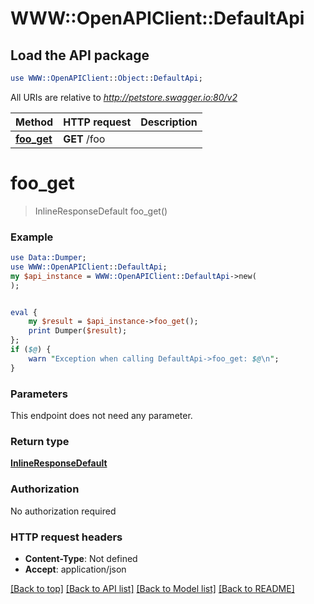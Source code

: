 # WWW::OpenAPIClient::DefaultApi

## Load the API package
```perl
use WWW::OpenAPIClient::Object::DefaultApi;
```

All URIs are relative to *http://petstore.swagger.io:80/v2*

Method | HTTP request | Description
------------- | ------------- | -------------
[**foo_get**](DefaultApi.md#foo_get) | **GET** /foo | 


# **foo_get**
> InlineResponseDefault foo_get()



### Example 
```perl
use Data::Dumper;
use WWW::OpenAPIClient::DefaultApi;
my $api_instance = WWW::OpenAPIClient::DefaultApi->new(
);


eval { 
    my $result = $api_instance->foo_get();
    print Dumper($result);
};
if ($@) {
    warn "Exception when calling DefaultApi->foo_get: $@\n";
}
```

### Parameters
This endpoint does not need any parameter.

### Return type

[**InlineResponseDefault**](InlineResponseDefault.md)

### Authorization

No authorization required

### HTTP request headers

 - **Content-Type**: Not defined
 - **Accept**: application/json

[[Back to top]](#) [[Back to API list]](../README.md#documentation-for-api-endpoints) [[Back to Model list]](../README.md#documentation-for-models) [[Back to README]](../README.md)

